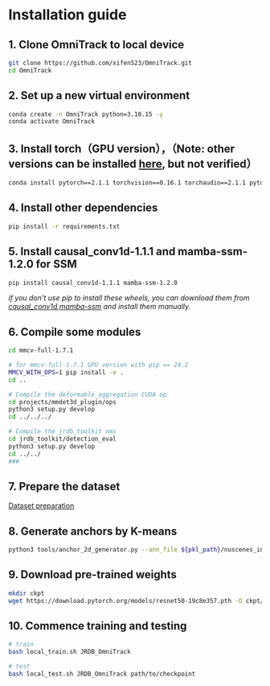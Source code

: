 # Installation guide

## 1. Clone OmniTrack to local  device
```bash
git clone https://github.com/xifen523/OmniTrack.git
cd OmniTrack
```

## 2. Set up a new virtual environment
```bash
conda create -n OmniTrack python=3.10.15 -y
conda activate OmniTrack
```

## 3. Install torch（GPU version），（Note: other versions can be installed [here](https://pytorch.org/), but not verified）
```bash
conda install pytorch==2.1.1 torchvision==0.16.1 torchaudio==2.1.1 pytorch-cuda=11.8 -c pytorch -c nvidia -y
```

## 4. Install other dependencies
```bash
pip install -r requirements.txt
```

## 5. Install causal_conv1d-1.1.1 and mamba-ssm-1.2.0 for SSM
```bash
pip install causal_conv1d-1.1.1 mamba-ssm-1.2.0
```
*if you don\'t use pip to install these wheels, you can download them from [causal_conv1d](https://pan.baidu.com/s/1gGt9navtB5BWnDhy8FLcMg?pwd=xsif ),[mamba-ssm](https://pan.baidu.com/s/1-To0SDHCxD_8ADi-Ofiv2g?pwd=ak6n) and install them manually.*


## 6. Compile some modules
```bash
cd mmcv-full-1.7.1

# for mmcv-full-1.7.1 GPU version with pip == 24.2
MMCV_WITH_OPS=1 pip install -e .
cd ..

# Compile the deformable_aggregation CUDA op
cd projects/mmdet3d_plugin/ops
python3 setup.py develop
cd ../../../

# Compile the jrdb_toolkit nms
cd jrdb_toolkit/detection_eval
python3 setup.py develop
cd ../../
###
```


## 7. Prepare the dataset
[Dataset preparation](docs/dataset_preparation.md)

## 8. Generate anchors by K-means

```bash
python3 tools/anchor_2d_generator.py --ann_file ${pkl_path}/nuscenes_infos_train.pkl
```

## 9. Download pre-trained weights
```bash
mkdir ckpt
wget https://download.pytorch.org/models/resnet50-19c8e357.pth -O ckpt/resnet50-19c8e357.pth
```

## 10. Commence training and testing
```bash
# train
bash local_train.sh JRDB_OmniTrack

# test
bash local_test.sh JRDB_OmniTrack path/to/checkpoint
```
